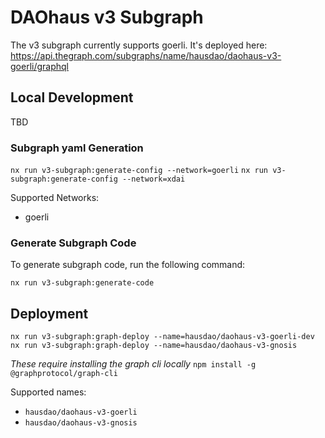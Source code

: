 # DAOhaus v3 Subgraph

The v3 subgraph currently supports goerli. It's deployed here: https://api.thegraph.com/subgraphs/name/hausdao/daohaus-v3-goerli/graphql

## Local Development

TBD

### Subgraph yaml Generation

`nx run v3-subgraph:generate-config --network=goerli`
`nx run v3-subgraph:generate-config --network=xdai`

Supported Networks:

- goerli

### Generate Subgraph Code

To generate subgraph code, run the following command:

`nx run v3-subgraph:generate-code`

## Deployment

`nx run v3-subgraph:graph-deploy --name=hausdao/daohaus-v3-goerli-dev`
`nx run v3-subgraph:graph-deploy --name=hausdao/daohaus-v3-gnosis`

_These require installing the graph cli locally_
`npm install -g @graphprotocol/graph-cli`

Supported names:

- `hausdao/daohaus-v3-goerli`
- `hausdao/daohaus-v3-gnosis`
